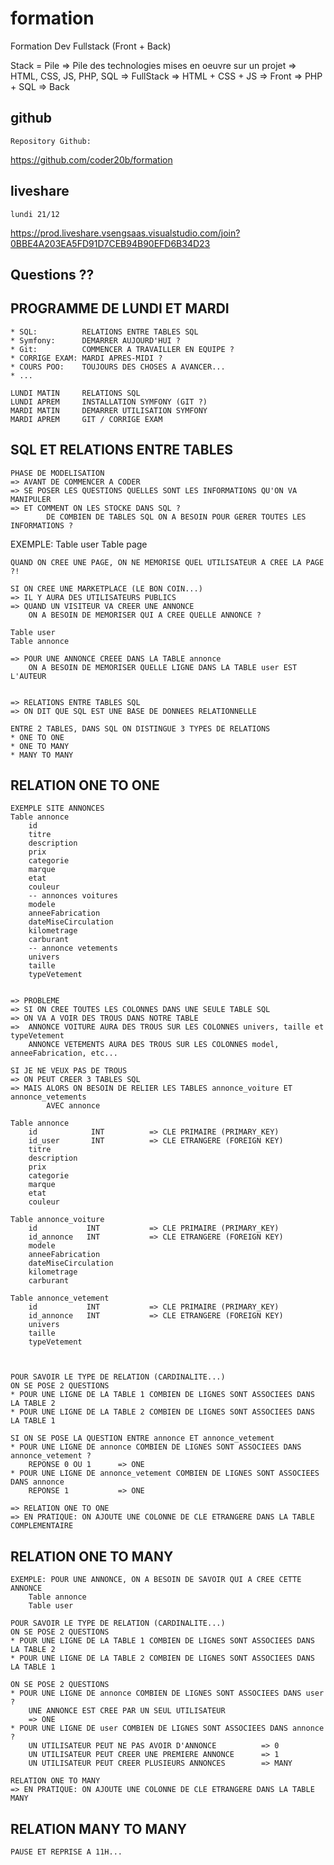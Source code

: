 # formation

Formation Dev Fullstack (Front + Back)

Stack = Pile
=> Pile des technologies mises en oeuvre sur un projet
=> HTML, CSS, JS, PHP, SQL  => FullStack
=> HTML + CSS + JS          => Front
=> PHP + SQL                => Back

## github

    Repository Github:

https://github.com/coder20b/formation

## liveshare

    lundi 21/12

https://prod.liveshare.vsengsaas.visualstudio.com/join?0BBE4A203EA5FD91D7CEB94B90EFD6B34D23

## Questions ??


## PROGRAMME DE LUNDI ET MARDI

    * SQL:          RELATIONS ENTRE TABLES SQL
    * Symfony:      DEMARRER AUJOURD'HUI ?
    * Git:          COMMENCER A TRAVAILLER EN EQUIPE ?
    * CORRIGE EXAM: MARDI APRES-MIDI ?
    * COURS POO:    TOUJOURS DES CHOSES A AVANCER...
    * ...

    LUNDI MATIN     RELATIONS SQL
    LUNDI APREM     INSTALLATION SYMFONY (GIT ?)
    MARDI MATIN     DEMARRER UTILISATION SYMFONY
    MARDI APREM     GIT / CORRIGE EXAM

## SQL ET RELATIONS ENTRE TABLES

    PHASE DE MODELISATION
    => AVANT DE COMMENCER A CODER
    => SE POSER LES QUESTIONS QUELLES SONT LES INFORMATIONS QU'ON VA MANIPULER
    => ET COMMENT ON LES STOCKE DANS SQL ?
            DE COMBIEN DE TABLES SQL ON A BESOIN POUR GERER TOUTES LES INFORMATIONS ?

EXEMPLE:
    Table user
    Table page

    QUAND ON CREE UNE PAGE, ON NE MEMORISE QUEL UTILISATEUR A CREE LA PAGE ?!

    SI ON CREE UNE MARKETPLACE (LE BON COIN...)
    => IL Y AURA DES UTILISATEURS PUBLICS
    => QUAND UN VISITEUR VA CREER UNE ANNONCE
        ON A BESOIN DE MEMORISER QUI A CREE QUELLE ANNONCE ?

    Table user
    Table annonce

    => POUR UNE ANNONCE CREEE DANS LA TABLE annonce
        ON A BESOIN DE MEMORISER QUELLE LIGNE DANS LA TABLE user EST L'AUTEUR


    => RELATIONS ENTRE TABLES SQL
    => ON DIT QUE SQL EST UNE BASE DE DONNEES RELATIONNELLE

    ENTRE 2 TABLES, DANS SQL ON DISTINGUE 3 TYPES DE RELATIONS
    * ONE TO ONE
    * ONE TO MANY
    * MANY TO MANY

## RELATION ONE TO ONE

    EXEMPLE SITE ANNONCES
    Table annonce
        id
        titre
        description
        prix
        categorie
        marque
        etat
        couleur
        -- annonces voitures
        modele
        anneeFabrication
        dateMiseCirculation
        kilometrage
        carburant
        -- annonce vetements
        univers
        taille
        typeVetement


    => PROBLEME
    => SI ON CREE TOUTES LES COLONNES DANS UNE SEULE TABLE SQL
    => ON VA A VOIR DES TROUS DANS NOTRE TABLE
    =>  ANNONCE VOITURE AURA DES TROUS SUR LES COLONNES univers, taille et typeVetement
        ANNONCE VETEMENTS AURA DES TROUS SUR LES COLONNES model, anneeFabrication, etc...

    SI JE NE VEUX PAS DE TROUS
    => ON PEUT CREER 3 TABLES SQL
    => MAIS ALORS ON BESOIN DE RELIER LES TABLES annonce_voiture ET annonce_vetements
            AVEC annonce

    Table annonce
        id            INT          => CLE PRIMAIRE (PRIMARY_KEY)
        id_user       INT          => CLE ETRANGERE (FOREIGN KEY)
        titre
        description
        prix
        categorie
        marque
        etat
        couleur

    Table annonce_voiture
        id           INT           => CLE PRIMAIRE (PRIMARY_KEY)
        id_annonce   INT           => CLE ETRANGERE (FOREIGN KEY)
        modele
        anneeFabrication
        dateMiseCirculation
        kilometrage
        carburant

    Table annonce_vetement
        id           INT           => CLE PRIMAIRE (PRIMARY_KEY)
        id_annonce   INT           => CLE ETRANGERE (FOREIGN KEY)
        univers
        taille
        typeVetement



    POUR SAVOIR LE TYPE DE RELATION (CARDINALITE...)
    ON SE POSE 2 QUESTIONS 
    * POUR UNE LIGNE DE LA TABLE 1 COMBIEN DE LIGNES SONT ASSOCIEES DANS LA TABLE 2
    * POUR UNE LIGNE DE LA TABLE 2 COMBIEN DE LIGNES SONT ASSOCIEES DANS LA TABLE 1

    SI ON SE POSE LA QUESTION ENTRE annonce ET annonce_vetement
    * POUR UNE LIGNE DE annonce COMBIEN DE LIGNES SONT ASSOCIEES DANS annonce_vetement ?
        REPONSE 0 OU 1      => ONE
    * POUR UNE LIGNE DE annonce_vetement COMBIEN DE LIGNES SONT ASSOCIEES DANS annonce
        REPONSE 1           => ONE

    => RELATION ONE TO ONE
    => EN PRATIQUE: ON AJOUTE UNE COLONNE DE CLE ETRANGERE DANS LA TABLE COMPLEMENTAIRE

## RELATION ONE TO MANY

    EXEMPLE: POUR UNE ANNONCE, ON A BESOIN DE SAVOIR QUI A CREE CETTE ANNONCE
        Table annonce
        Table user

    POUR SAVOIR LE TYPE DE RELATION (CARDINALITE...)
    ON SE POSE 2 QUESTIONS 
    * POUR UNE LIGNE DE LA TABLE 1 COMBIEN DE LIGNES SONT ASSOCIEES DANS LA TABLE 2
    * POUR UNE LIGNE DE LA TABLE 2 COMBIEN DE LIGNES SONT ASSOCIEES DANS LA TABLE 1

    ON SE POSE 2 QUESTIONS 
    * POUR UNE LIGNE DE annonce COMBIEN DE LIGNES SONT ASSOCIEES DANS user ?
        UNE ANNONCE EST CREE PAR UN SEUL UTILISATEUR
        => ONE
    * POUR UNE LIGNE DE user COMBIEN DE LIGNES SONT ASSOCIEES DANS annonce ?
        UN UTILISATEUR PEUT NE PAS AVOIR D'ANNONCE          => 0
        UN UTILISATEUR PEUT CREER UNE PREMIERE ANNONCE      => 1
        UN UTILISATEUR PEUT CREER PLUSIEURS ANNONCES        => MANY

    RELATION ONE TO MANY
    => EN PRATIQUE: ON AJOUTE UNE COLONNE DE CLE ETRANGERE DANS LA TABLE MANY


## RELATION MANY TO MANY

    PAUSE ET REPRISE A 11H...
    


















































